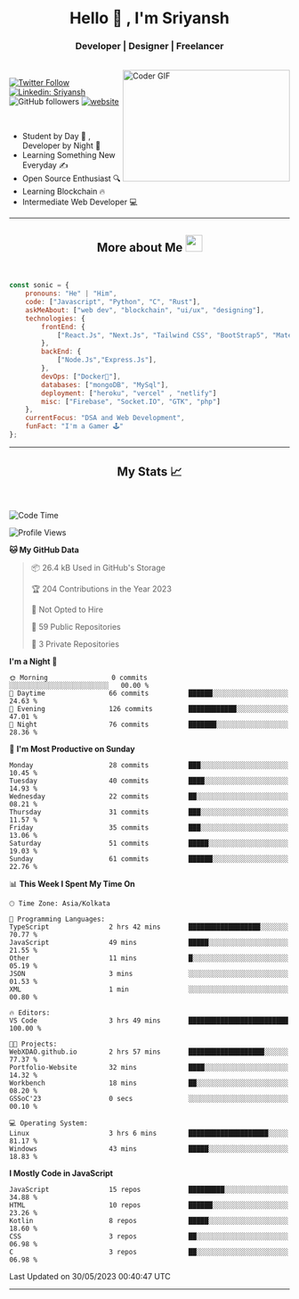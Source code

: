 
<h1 align="center">Hello  👋 , I'm Sriyansh</h1>
<h3 align="center">Developer | Designer | Freelancer </h3>
<br>
<img alt="Coder GIF" align="right" height=200 width=300 src="https://miro.medium.com/max/1360/0*7Q3yvSIv_t0ioJ-Z.gif" />

[![Twitter Follow](https://img.shields.io/twitter/follow/ShivamSriyansh?label=Follow)](https://twitter.com/intent/follow?screen_name=ShivamSriyansh)
[![Linkedin: Sriyansh](https://img.shields.io/badge/-Sriyansh-blue?style=flat-square&logo=Linkedin&logoColor=white&link=https://www.linkedin.com/in/sriyansh-shivam/)](https://www.linkedin.com/in/sriyansh-shivam/)
![GitHub followers](https://img.shields.io/github/followers/SoNiC-HeRE?label=Follow&style=social)
[![website](https://img.shields.io/badge/Website-46a2f1.svg?&style=flat-square&logo=Google-Chrome&logoColor=white&link=https://ss-portfolio.vercel.app/)](https://ss-portfolio.vercel.app/)

<br/>

- Student by Day 🌅 , Developer by Night 🌃
- Learning Something New Everyday ✍️
- Open Source Enthusiast 🔍
- Learning Blockchain 🔥
- Intermediate Web Developer 💻



<hr/>

<h2 align="center">More about Me <img src="https://emojis.slackmojis.com/emojis/images/1531849430/4246/blob-sunglasses.gif?1531849430" width="30"/> </h3>
<br>

```javascript
const sonic = {
    pronouns: "He" | "Him",
    code: ["Javascript", "Python", "C", "Rust"],
    askMeAbout: ["web dev", "blockchain", "ui/ux", "designing"],
    technologies: {
        frontEnd: {
            ["React.Js", "Next.Js", "Tailwind CSS", "BootStrap5", "MaterialUI"]
        },
        backEnd: {
            ["Node.Js","Express.Js"],
        },
        devOps: ["Docker🐳"],
        databases: ["mongoDB", "MySql"],
        deployment: ["heroku", "vercel" , "netlify"]
        misc: ["Firebase", "Socket.IO", "GTK", "php"]
    },
    currentFocus: "DSA and Web Development",
    funFact: "I'm a Gamer 🕹️"
};
```
<hr/>

<h2 align="center"> My Stats 📈 </h2>
<br />

<!--START_SECTION:waka-->
![Code Time](http://img.shields.io/badge/Code%20Time-10%20hrs%2047%20mins-blue)

![Profile Views](http://img.shields.io/badge/Profile%20Views-0-blue)

**🐱 My GitHub Data** 

> 📦 26.4 kB Used in GitHub's Storage 
 > 
> 🏆 204 Contributions in the Year 2023
 > 
> 🚫 Not Opted to Hire
 > 
> 📜 59 Public Repositories 
 > 
> 🔑 3 Private Repositories 
 > 
**I'm a Night 🦉** 

```text
🌞 Morning                0 commits           ░░░░░░░░░░░░░░░░░░░░░░░░░   00.00 % 
🌆 Daytime                66 commits          ██████░░░░░░░░░░░░░░░░░░░   24.63 % 
🌃 Evening                126 commits         ████████████░░░░░░░░░░░░░   47.01 % 
🌙 Night                  76 commits          ███████░░░░░░░░░░░░░░░░░░   28.36 % 
```
📅 **I'm Most Productive on Sunday** 

```text
Monday                   28 commits          ███░░░░░░░░░░░░░░░░░░░░░░   10.45 % 
Tuesday                  40 commits          ████░░░░░░░░░░░░░░░░░░░░░   14.93 % 
Wednesday                22 commits          ██░░░░░░░░░░░░░░░░░░░░░░░   08.21 % 
Thursday                 31 commits          ███░░░░░░░░░░░░░░░░░░░░░░   11.57 % 
Friday                   35 commits          ███░░░░░░░░░░░░░░░░░░░░░░   13.06 % 
Saturday                 51 commits          █████░░░░░░░░░░░░░░░░░░░░   19.03 % 
Sunday                   61 commits          ██████░░░░░░░░░░░░░░░░░░░   22.76 % 
```


📊 **This Week I Spent My Time On** 

```text
🕑︎ Time Zone: Asia/Kolkata

💬 Programming Languages: 
TypeScript               2 hrs 42 mins       ██████████████████░░░░░░░   70.77 % 
JavaScript               49 mins             █████░░░░░░░░░░░░░░░░░░░░   21.55 % 
Other                    11 mins             █░░░░░░░░░░░░░░░░░░░░░░░░   05.19 % 
JSON                     3 mins              ░░░░░░░░░░░░░░░░░░░░░░░░░   01.53 % 
XML                      1 min               ░░░░░░░░░░░░░░░░░░░░░░░░░   00.80 % 

🔥 Editors: 
VS Code                  3 hrs 49 mins       █████████████████████████   100.00 % 

🐱‍💻 Projects: 
WebXDAO.github.io        2 hrs 57 mins       ███████████████████░░░░░░   77.37 % 
Portfolio-Website        32 mins             ████░░░░░░░░░░░░░░░░░░░░░   14.32 % 
Workbench                18 mins             ██░░░░░░░░░░░░░░░░░░░░░░░   08.20 % 
GSSoC'23                 0 secs              ░░░░░░░░░░░░░░░░░░░░░░░░░   00.10 % 

💻 Operating System: 
Linux                    3 hrs 6 mins        ████████████████████░░░░░   81.17 % 
Windows                  43 mins             █████░░░░░░░░░░░░░░░░░░░░   18.83 % 
```

**I Mostly Code in JavaScript** 

```text
JavaScript               15 repos            █████████░░░░░░░░░░░░░░░░   34.88 % 
HTML                     10 repos            ██████░░░░░░░░░░░░░░░░░░░   23.26 % 
Kotlin                   8 repos             █████░░░░░░░░░░░░░░░░░░░░   18.60 % 
CSS                      3 repos             ██░░░░░░░░░░░░░░░░░░░░░░░   06.98 % 
C                        3 repos             ██░░░░░░░░░░░░░░░░░░░░░░░   06.98 % 
```




 Last Updated on 30/05/2023 00:40:47 UTC
<!--END_SECTION:waka-->
<hr />
